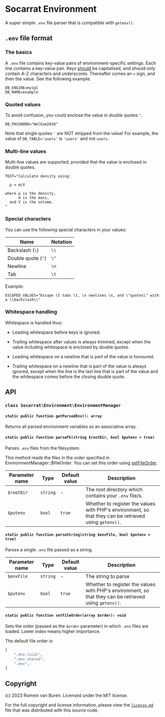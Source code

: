 # Socarrat Environment

A super simple `.env` file parser that is compatible with `getenv()`.

## `.env` file format

### The basics

A `.env` file contains key-value pairs of environment-specific settings. Each line contains a key-value pair. Keys [should](https://www.rfc-editor.org/rfc/rfc2119#section-3) be capitalised, and should only contain A-Z characters and underscores. Thereafter comes an `=` sign, and then the value. See the following example:

```
DB_ENGINE=mysql
DB_NAME=example
```

### Quoted values

To avoid confusion, you could enclose the value in _double_ quotes `"`.

```
DB_PASSWORD="Welkom2018"
```

Note that single quotes `'` are NOT stripped from the value! For example, the value of `DB_TABLE='users'` is `'users'` and not `users`.

### Multi-line values

Multi-line values are supported, provided that the value is enclosed in double quotes.

```
TEXT="Calculate density using:

  ρ = m/V

where ρ is the density,
      m is the mass,
  and V is the volume.
"
```

### Special characters

You can use the following special characters in your values:

| Name               | Notation |
|--------------------|----------|
| Backslash (`\`)    | `\\`     |
| Double quote (`"`) | `\"`     |
| Newline            | `\n`     |
| Tab                | `\t`     |

Example:

```
ESCAPED_VALUES="Escape \t tabs \t, \n newlines \n, and \"quotes\" with a \\backslash\\"
```

### Whitespace handling

Whitespace is handled thus:

* Leading whitespace before keys is ignored.

* Trailing whitespace after values is always trimmed, except when the value including whitespace is enclosed by double quotes.

* Leading whitespace on a newline that is part of the value is honoured.

* Trailing whitespace on a newline that is part of the value is always ignored, except when the line is the last line that is part of the value and the whitespace comes before the closing double quote.

## API

### `class Socarrat\Environment\EnvironmentManager`

#### `static public function getParsedEnv(): array`

Returns all parsed environment variables as an associative array.

#### `static public function parseFS(string $rootDir, bool $putenv = true)`

Parses `.env` files from the filesystem.

This method reads the files in the order specified in EnvironmentManager::$fileOrder. You can set this order using [setFileOrder](#static-public-function-setfileorderarray-order-void).

| Parameter name | Type      | Default value | Description                                                                                            |
|----------------|-----------|---------------|--------------------------------------------------------------------------------------------------------|
| `$rootDir`     | `string`  | -             | The root directory which contains your `.env` file/s.                                                  |
| `$putenv`      | `bool`    | `true`        | Whether to register the values with PHP's environment, so that they can be retrieved using `getenv()`. |

#### `static public function parseString(string $envFile, bool $putenv = true)`

Parses a single `.env` file passed as a string.

| Parameter name | Type      | Default value | Description                                                                                            |
|----------------|-----------|---------------|--------------------------------------------------------------------------------------------------------|
| `$envFile`     | `string`  | -             | The string to parse                                                                                    |
| `$putenv`      | `bool`    | `true`        | Whether to register the values with PHP's environment, so that they can be retrieved using `getenv()`. |

#### `static public function setFileOrder(array $order): void`

Sets the order (passed as the `$order` parameter) in which `.env` files are loaded. Lower index means higher importance.

The default file order is:

```php
[
	".env.local",
	".env.shared",
	".env",
]
```

## Copyright

(c) 2023 Romein van Buren. Licensed under the MIT license.

For the full copyright and license information, please view the [`license.md`](./license.md) file that was distributed with this source code.
